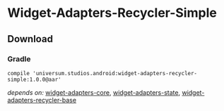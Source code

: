 Widget-Adapters-Recycler-Simple
===============

## Download ##

### Gradle ###

    compile 'universum.studios.android:widget-adapters-recycler-simple:1.0.0@aar'

_depends on:_
[widget-adapters-core](https://github.com/universum-studios/android_widget_adapters/tree/master/library-core),
[widget-adapters-state](https://github.com/universum-studios/android_widget_adapters/tree/master/library-state),
[widget-adapters-recycler-base](https://github.com/universum-studios/android_widget_adapters/tree/master/library-recycler-base)